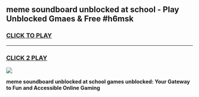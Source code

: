 
## meme soundboard unblocked at school - Play Unblocked Gmaes & Free #h6msk
<h3>
<a href="https://news.freeplayer.one?title=meme_soundboard_unblocked_at_school&ref=24F">CLICK TO PLAY</a></h3>
<hr>

<h3>
<a href="https://news.freeplayer.one?title=meme_soundboard_unblocked_at_school&ref=24F">CLICK 2 PLAY</a>
  
</h3>

<a href="https://news.freeplayer.one?title=meme_soundboard_unblocked_at_school&ref=24F/"><img src="https://clearcache.store/games.png"></a>


**meme soundboard unblocked at school games unblocked: Your Gateway to Fun and Accessible Online Gaming**
